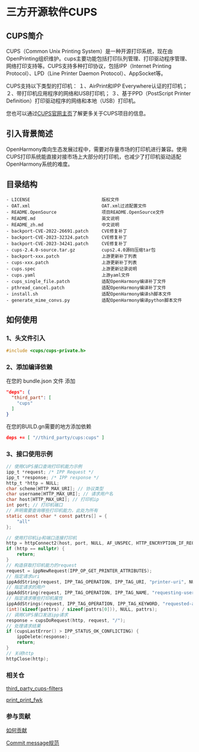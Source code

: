 # 三方开源软件CUPS
## CUPS简介
CUPS（Common Unix Printing System）是一种开源打印系统，现在由OpenPrinting组织维护。cups主要功能包括打印队列管理、打印驱动程序管理、网络打印支持等。CUPS支持多种打印协议，包括IPP（Internet Printing Protocol）、LPD（Line Printer Daemon Protocol）、AppSocket等。

CUPS支持以下类型的打印机：
１、AirPrint和IPP Everywhere认证的打印机；
２、带打印机应用程序的网络和USB打印机；
３、基于PPD（PostScript Printer Definition）打印驱动程序的网络和本地（USB）打印机。 

您也可以通过[CUPS官网主页](https://github.com/OpenPrinting/cups)了解更多关于CUPS项目的信息。

## 引入背景简述
OpenHarmony南向生态发展过程中，需要对存量市场的打印机进行兼容。使用CUPS打印系统能直接对接市场上大部分的打印机，也减少了打印机驱动适配OpenHarmony系统的难度。

## 目录结构
```
- LICENSE                           版权文件
- OAT.xml                           OAT.xml过滤配置文件
- README.OpenSource                 项目README.OpenSource文件
- README.md                         英文说明
- README_zh.md                      中文说明
- backport-CVE-2022-26691.patch     CVE修复补丁
- backport-CVE-2023-32324.patch     CVE修复补丁
- backport-CVE-2023-34241.patch     CVE修复补丁
- cups-2.4.0-source.tar.gz          cups2.4.0源码压缩tar包
- backport-xxx.patch                上游更新补丁列表
- cups-xxx.patch                    上游更新补丁列表
- cups.spec                         上游更新记录说明
- cups.yaml                         上游yaml文件
- cups_single_file.patch            适配OpenHarmony编译补丁文件
- pthread_cancel.patch              适配OpenHarmony编译补丁文件
- install.sh                        适配OpenHarmony编译sh脚本文件
- generate_mime_convs.py            适配OpenHarmony编译python脚本文件
```

## 如何使用
### 1、头文件引入
```c
#include <cups/cups-private.h>
```
### 2、添加编译依赖
在您的 bundle.json 文件 添加
```json
"deps": {
  "third_part": [
    "cups"
  ]
}
```
在您的BUILD.gn需要的地方添加依赖
```json
deps += [ "//third_party/cups:cups" ]
```
### 3、接口使用示例
```c
// 使用CUPS接口查询打印机能力示例
ipp_t *request; /* IPP Request */
ipp_t *response; /* IPP response */
http_t *http = NULL;
char scheme[HTTP_MAX_URI]; // 协议类型
char username[HTTP_MAX_URI]; // 请求用户名
char host[HTTP_MAX_URI]; // 打印机ip
int port; // 打印机端口
// 声明需要查询哪些打印机能力，此处为所有
static const char * const pattrs[] = {
    "all"
};

// 使用打印机ip和端口连接打印机
http = httpConnect2(host, port, NULL, AF_UNSPEC, HTTP_ENCRYPTION_IF_REQUESTED, 1, TIME_OUT, NULL);
if (http == nullptr) {
    return;
}
// 构造获取打印机能力的request
request = ippNewRequest(IPP_OP_GET_PRINTER_ATTRIBUTES);
// 指定请求uri
ippAddString(request, IPP_TAG_OPERATION, IPP_TAG_URI, "printer-uri", NULL, printerUri.c_str());
// 指定请求的用户
ippAddString(request, IPP_TAG_OPERATION, IPP_TAG_NAME, "requesting-user-name", NULL, cupsUser());
// 指定请求哪些打印机属性
ippAddStrings(request, IPP_TAG_OPERATION, IPP_TAG_KEYWORD, "requested-attributes",
(int)(sizeof(pattrs) / sizeof(pattrs[0])), NULL, pattrs);
// 调用CUPS接口发送ipp请求
response = cupsDoRequest(http, request, "/");
// 处理请求结果
if (cupsLastError() > IPP_STATUS_OK_CONFLICTING) {
    ippDelete(response);
    return;
}
// 关闭http
httpClose(http);
```

### 相关仓
[third_party_cups-filters](https://gitee.com/openharmony/third_party_cups-filters)

[print_print_fwk](https://gitee.com/openharmony/print_print_fwk)

### 参与贡献
[如何贡献](https://gitee.com/openharmony/docs/blob/HEAD/zh-cn/contribute/参与贡献.md)

[Commit message规范](https://gitee.com/openharmony/device_qemu/wikis/Commit%20message%E8%A7%84%E8%8C%83)

